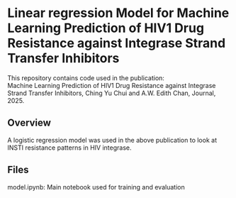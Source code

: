 # Linear regression Model for Machine Learning Prediction of HIV1 Drug Resistance against Integrase Strand Transfer Inhibitors  

This repository contains code used in the publication:  
Machine Learning Prediction of HIV1 Drug Resistance against Integrase Strand Transfer Inhibitors, Ching Yu Chui and A.W. Edith Chan, Journal, 2025.

## Overview
A logistic regression model was used in the above publication to look at INSTI resistance patterns in HIV integrase.

## Files
model.ipynb: Main notebook used for training and evaluation
